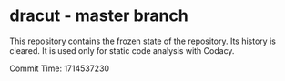# dracut - master branch

This repository contains the frozen state of the repository.
Its history is cleared. It is used only for static code
analysis with Codacy.

Commit Time: 1714537230